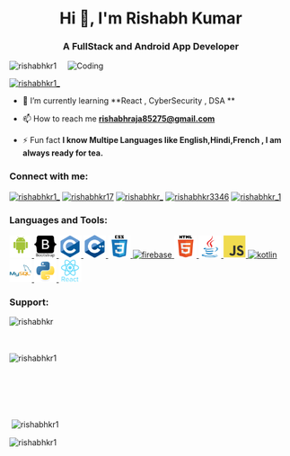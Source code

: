 <h1 align="center">Hi 👋, I'm Rishabh Kumar</h1>
<h3 align="center">A FullStack and Android App Developer </h3>

<img align="right" alt="Coding" width="400" src="https://media0.giphy.com/media/qgQUggAC3Pfv687qPC/giphy.gif?cid=ecf05e47te9nldnqtkes3to5056qvduvpmkhqxr9qu6fz6si&rid=giphy.gif&ct=g">


<p align="left"> <img src="https://komarev.com/ghpvc/?username=rishabhkr1&label=Profile%20views&color=0e75b6&style=flat" alt="rishabhkr1" /> </p>

<p align="left"> <a href="https://twitter.com/rishabhkr1_" target="blank"><img src="https://img.shields.io/twitter/follow/rishabhkr1_?logo=twitter&style=for-the-badge" alt="rishabhkr1_" /></a> </p>

- 🌱 I’m currently learning **React , CyberSecurity , DSA **

- 📫 How to reach me **rishabhraja85275@gmail.com**

- ⚡ Fun fact **I know Multipe Languages like English,Hindi,French , I am always ready for tea.**

<h3 align="left">Connect with me:</h3>
<p align="left">
<a href="https://twitter.com/rishabhkr1_" target="blank"><img align="center" src="https://raw.githubusercontent.com/rahuldkjain/github-profile-readme-generator/master/src/images/icons/Social/twitter.svg" alt="rishabhkr1_" height="30" width="40" /></a>
<a href="https://linkedin.com/in/rishabhkr17" target="blank"><img align="center" src="https://raw.githubusercontent.com/rahuldkjain/github-profile-readme-generator/master/src/images/icons/Social/linked-in-alt.svg" alt="rishabhkr17" height="30" width="40" /></a>
<a href="https://instagram.com/rishabhkr_" target="blank"><img align="center" src="https://raw.githubusercontent.com/rahuldkjain/github-profile-readme-generator/master/src/images/icons/Social/instagram.svg" alt="rishabhkr_" height="30" width="40" /></a>
<a href="https://www.youtube.com/c/rishabhkr3346" target="blank"><img align="center" src="https://raw.githubusercontent.com/rahuldkjain/github-profile-readme-generator/master/src/images/icons/Social/youtube.svg" alt="rishabhkr3346" height="30" width="40" /></a>
<a href="https://www.leetcode.com/rishabhkr_1" target="blank"><img align="center" src="https://raw.githubusercontent.com/rahuldkjain/github-profile-readme-generator/master/src/images/icons/Social/leet-code.svg" alt="rishabhkr_1" height="30" width="40" /></a>
</p>

<h3 align="left">Languages and Tools:</h3>
<p align="left"> <a href="https://developer.android.com" target="_blank" rel="noreferrer"> <img src="https://raw.githubusercontent.com/devicons/devicon/master/icons/android/android-original-wordmark.svg" alt="android" width="40" height="40"/> </a> <a href="https://getbootstrap.com" target="_blank" rel="noreferrer"> <img src="https://raw.githubusercontent.com/devicons/devicon/master/icons/bootstrap/bootstrap-plain-wordmark.svg" alt="bootstrap" width="40" height="40"/> </a> <a href="https://www.cprogramming.com/" target="_blank" rel="noreferrer"> <img src="https://raw.githubusercontent.com/devicons/devicon/master/icons/c/c-original.svg" alt="c" width="40" height="40"/> </a> <a href="https://www.w3schools.com/cpp/" target="_blank" rel="noreferrer"> <img src="https://raw.githubusercontent.com/devicons/devicon/master/icons/cplusplus/cplusplus-original.svg" alt="cplusplus" width="40" height="40"/> </a> <a href="https://www.w3schools.com/css/" target="_blank" rel="noreferrer"> <img src="https://raw.githubusercontent.com/devicons/devicon/master/icons/css3/css3-original-wordmark.svg" alt="css3" width="40" height="40"/> </a> <a href="https://firebase.google.com/" target="_blank" rel="noreferrer"> <img src="https://www.vectorlogo.zone/logos/firebase/firebase-icon.svg" alt="firebase" width="40" height="40"/> </a> <a href="https://www.w3.org/html/" target="_blank" rel="noreferrer"> <img src="https://raw.githubusercontent.com/devicons/devicon/master/icons/html5/html5-original-wordmark.svg" alt="html5" width="40" height="40"/> </a> <a href="https://www.java.com" target="_blank" rel="noreferrer"> <img src="https://raw.githubusercontent.com/devicons/devicon/master/icons/java/java-original.svg" alt="java" width="40" height="40"/> </a> <a href="https://developer.mozilla.org/en-US/docs/Web/JavaScript" target="_blank" rel="noreferrer"> <img src="https://raw.githubusercontent.com/devicons/devicon/master/icons/javascript/javascript-original.svg" alt="javascript" width="40" height="40"/> </a> <a href="https://kotlinlang.org" target="_blank" rel="noreferrer"> <img src="https://www.vectorlogo.zone/logos/kotlinlang/kotlinlang-icon.svg" alt="kotlin" width="40" height="40"/> </a> <a href="https://www.mysql.com/" target="_blank" rel="noreferrer"> <img src="https://raw.githubusercontent.com/devicons/devicon/master/icons/mysql/mysql-original-wordmark.svg" alt="mysql" width="40" height="40"/> </a> <a href="https://www.python.org" target="_blank" rel="noreferrer"> <img src="https://raw.githubusercontent.com/devicons/devicon/master/icons/python/python-original.svg" alt="python" width="40" height="40"/> </a> <a href="https://reactjs.org/" target="_blank" rel="noreferrer"> <img src="https://raw.githubusercontent.com/devicons/devicon/master/icons/react/react-original-wordmark.svg" alt="react" width="40" height="40"/> </a> </p>

<h3 align="left">Support:</h3>
<p><a href="https://www.buymeacoffee.com/rishabhkr"> <img align="left" src="https://cdn.buymeacoffee.com/buttons/v2/default-yellow.png" height="50" width="210" alt="rishabhkr" /></a></p><br><br>
<br>

<p><img align="left" src="https://github-readme-stats.vercel.app/api/top-langs?username=rishabhkr1&show_icons=true&locale=en&layout=compact" alt="rishabhkr1" /></p>
<br>
<br>
<br>
<br>
<br>
<br>
<p>&nbsp;<img align="center" src="https://github-readme-stats.vercel.app/api?username=rishabhkr1&show_icons=true&locale=en" alt="rishabhkr1" /></p>
<p><img align="center" src="https://github-readme-streak-stats.herokuapp.com/?user=rishabhkr1&" alt="rishabhkr1" /></p>
